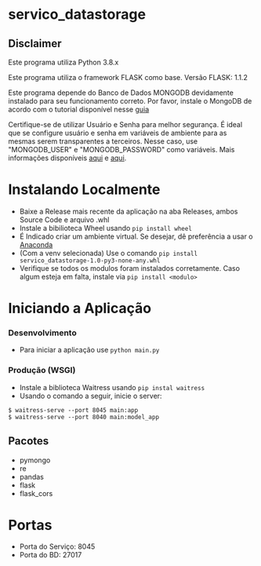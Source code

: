 # servico_datastorage

## Disclaimer

Este programa utiliza Python 3.8.x

Este programa utiliza o framework FLASK como base.
Versão FLASK: 1.1.2


Este programa depende do Banco de Dados MONGODB devidamente instalado para seu funcionamento correto.
Por favor, instale o MongoDB de acordo com o tutorial disponível nesse [guia](https://docs.mongodb.com/manual/installation/)

Certifique-se de utilizar Usuário e Senha para melhor segurança. É ideal que se configure usuário e senha em variáveis de ambiente para as mesmas serem transparentes a terceiros. Nesse caso, use "MONGODB_USER" e "MONGODB_PASSWORD" como variáveis. Mais informações disponíveis [aqui](https://docs.mongodb.com/manual/tutorial/enable-authentication/) e [aqui](https://www.google.com/url?sa=t&rct=j&q=&esrc=s&source=web&cd=&ved=2ahUKEwjch-GZjYTzAhUvppUCHaZVAVQQFnoECCAQAQ&url=https%3A%2F%2Fmedium.com%2Fmongoaudit%2Fhow-to-enable-authentication-on-mongodb-b9e8a924efac&usg=AOvVaw0sgRt62G8fSeJ8vqnHGAjy).

# Instalando Localmente
+ Baixe a Release mais recente da aplicação na aba Releases, ambos Source Code e arquivo .whl
+ Instale a bibilioteca Wheel usando `pip install wheel`
+ É Indicado criar um ambiente virtual. Se desejar, dê preferência a usar o [Anaconda](https://docs.anaconda.com/anaconda/install/index.html)
+ (Com a venv selecionada) Use o comando `pip install servico_datastorage-1.0-py3-none-any.whl`
+ Verifique se todos os modulos foram instalados corretamente. Caso algum esteja em falta, instale via `pip install <modulo>`

# Iniciando a Aplicação

### Desenvolvimento
+ Para iniciar a aplicação use `python main.py`

### Produção (WSGI)
+ Instale a biblioteca Waitress usando `pip instal waitress`
+ Usando o comando a seguir, inicie o server:
```
$ waitress-serve --port 8045 main:app
$ waitress-serve --port 8040 main:model_app
```

## Pacotes
+ pymongo
+ re
+ pandas
+ flask
+ flask_cors

# Portas
+ Porta do Serviço: 8045
+ Porta do BD: 27017
